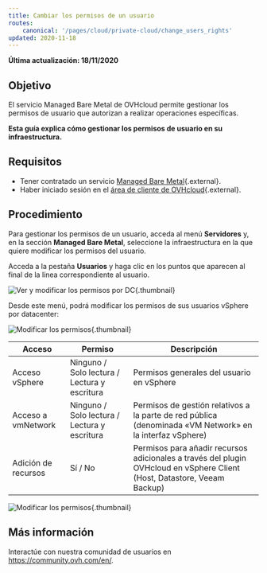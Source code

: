 ```yaml
---
title: Cambiar los permisos de un usuario
routes:
    canonical: '/pages/cloud/private-cloud/change_users_rights'
updated: 2020-11-18
---
```


**Última actualización: 18/11/2020**

## Objetivo

El servicio Managed Bare Metal de OVHcloud permite gestionar los permisos de usuario que autorizan a realizar operaciones específicas.

**Esta guía explica cómo gestionar los permisos de usuario en su infraestructura.**

## Requisitos

* Tener contratado un servicio [Managed Bare Metal](https://www.ovhcloud.com/es/managed-bare-metal/){.external}.
* Haber iniciado sesión en el [área de cliente de OVHcloud](https://ca.ovh.com/auth/?action=gotomanager&from=https://www.ovh.com/world/&ovhSubsidiary=ws){.external}.

## Procedimiento

Para gestionar los permisos de un usuario, acceda al menú **Servidores** y, en la sección **Managed Bare Metal**, seleccione la infraestructura en la que quiere modificar los permisos del usuario.

Acceda a la pestaña **Usuarios** y haga clic en los puntos que aparecen al final de la línea correspondiente al usuario.

![Ver y modificar los permisos por DC](images/user_rights_1.png){.thumbnail}

Desde este menú, podrá modificar los permisos de sus usuarios vSphere por datacenter:

![Modificar los permisos](images/user_rights_2.png){.thumbnail}

| Acceso  | Permiso | Descripción |
|---|---|---|
| Acceso vSphere | Ninguno / Solo lectura / Lectura y escritura | Permisos generales del usuario en vSphere |
| Acceso a vmNetwork | Ninguno / Solo lectura / Lectura y escritura | Permisos de gestión relativos a la parte de red pública (denominada «VM Network» en la interfaz vSphere) |
| Adición de recursos | Sí / No | Permisos para añadir recursos adicionales a través del plugin OVHcloud en vSphere Client (Host, Datastore, Veeam Backup) |

![Modificar los permisos](images/user_rights_3.png){.thumbnail}

## Más información

Interactúe con nuestra comunidad de usuarios en <https://community.ovh.com/en/>.
